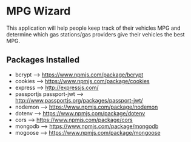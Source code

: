 # MPG Wizard
This application will help people keep track of their vehicles MPG and determine which gas stations/gas providers give their vehicles the best MPG.

## Packages Installed
- bcrypt --> https://www.npmjs.com/package/bcrypt
- cookies --> https://www.npmjs.com/package/cookies
- express --> http://expressjs.com/
- passportjs passport-jwt --> http://www.passportjs.org/packages/passport-jwt/
- nodemon --> https://www.npmjs.com/package/nodemon
- dotenv --> https://www.npmjs.com/package/dotenv
- cors --> https://www.npmjs.com/package/cors
- mongodb --> https://www.npmjs.com/package/mongodb
- mogoose --> https://www.npmjs.com/package/mongoose